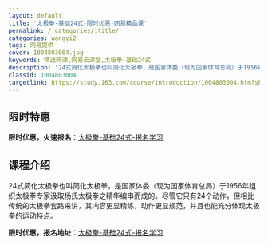 ```yaml
---
layout: default
title: '太极拳-基础24式-限时优惠-网易精品课'
permalink: /:categories/:title/
categories: wangyi2
tags: 网易提供
cover: 1004803004.jpg
keywords: 精选网课,网易云课堂,太极拳-基础24式
description: '24式简化太极拳也叫简化太极拳，是国家体委（现为国家体育总局）于1956年组织太极拳专家汲取杨氏太极拳之精华编串而成的。'
classid: 1004803004
targetlink: https://study.163.com/course/introduction/1004803004.htm?share=1&shareId=1025206652&utm_campaign=share&utm_medium=iphoneShare&utm_source=&utm_u=1025206652
---
```


## 限时特惠

**限时优惠，火速报名**：[太极拳-基础24式-报名学习](https://study.163.com/course/introduction/1004803004.htm?share=1&shareId=1025206652&utm_campaign=share&utm_medium=iphoneShare&utm_source=&utm_u=1025206652)

## 课程介绍

24式简化太极拳也叫简化太极拳，是国家体委（现为国家体育总局）于1956年组织太极拳专家汲取杨氏太极拳之精华编串而成的。尽管它只有24个动作，但相比传统的太极拳套路来讲，其内容更显精练，动作更显规范，并且也能充分体现太极拳的运动特点。

**限时优惠，报名地址**：[太极拳-基础24式-报名学习](https://study.163.com/course/introduction/1004803004.htm?share=1&shareId=1025206652&utm_campaign=share&utm_medium=iphoneShare&utm_source=&utm_u=1025206652)

